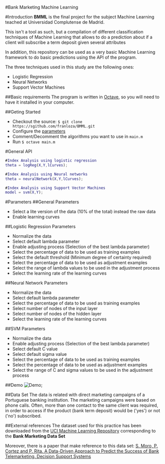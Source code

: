
#Bank Marketing Machine Learning

#Introduction
**BMML** is the final project for the subject Machine Learning teached at Universidad
 Complutense de Madrid.

This isn't a tool as such, but a compilation of different classification
techniques of Machine Learning that allows to do a prediction about if a client
will subscribe a term deposit given several attributes

In addition, this repository can be used as a very basic Machine Learning framework
to do basic predictions using the API of the program.

The three techniques used in this study are the following ones:

* Logistic Regression
* Neural Networks
* Support Vector Machines

##Basic requirements
The program is written in [Octave](https://www.gnu.org/software/octave/download.html), so you will need to have it installed in your computer.

##Geting Started
* Checkout the source: `$ git clone https://sgithub.com/franloza/BMML.git`
* Configure the [parameters](#Parameters)
* Comment/Decomment the algorithms you want to use in `main.m`
* Run `$ octave main.m`

#General API

```matlab
#Index Analysis using logistic regression
theta = logReg(X,Y,lCurves);

#Index Analysis using Neural networks
theta = neuralNetwork(X,Y,lCurves);

#Index Analysis using Support Vector Machines
model = svm(X,Y);

```
#Parameters
##General Parameters
* Select a lite version of the data (10% of the total) instead the raw data
* Enable learning curves

##Logistic Regression Parameters
* Normalize the data
* Select default lambda parameter
* Enable adjusting process (Selection of the best lambda parameter)
* Select the percentage of data to be used as training examples
* Select the default threshold (Minimum degree of certainty required)
* Select the percentage of data to be used as adjustment examples
* Select the range of lambda values to be used in the adjustment process
* Select the learning rate of the learning curves

##Neural Network Parameters
* Normalize the data
* Select default lambda parameter
* Select the percentage of data to be used as training examples
* Select number of nodes of the input layer
* Select number of nodes of the hidden layer
* Select the learning rate of the learning curves

##SVM Parameters
* Normalize the data
* Enable adjusting process (Selection of the best lambda parameter)
* Select default C value
* Select default sigma value
* Select the percentage of data to be used as training examples
* Select the percentage of data to be used as adjustment examples
* Select the range of C and sigma values to be used in the adjustment process

##Demo
![Demo](https://cloud.githubusercontent.com/assets/9200682/12464641/4babce0a-bfca-11e5-8c96-3eb4b27c2307.png);

##Data Set
The data is related with direct marketing campaigns of a Portuguese banking institution. The marketing campaigns were based on phone calls. Often, more than one contact to the same client was required, in order to access if the product (bank term deposit) would be ('yes') or not ('no') subscribed.

##External references
The dataset used for this practice has been downloaded from the
[UCI Machine Learning Repository](http://archive.ics.uci.edu/ml/datasets/Bank+Marketing)
corresponding to the **Bank Marketing Data Set**

Moreover, there is a paper that make reference to this data set:
[S. Moro, P. Cortez and P. Rita. A Data-Driven Approach to Predict the Success of Bank Telemarketing. Decision Support Systems](http://repositorium.sdum.uminho.pt/bitstream/1822/30994/1/dss-v3.pdf)
